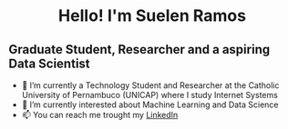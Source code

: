 <center><h1>Hello! I'm Suelen Ramos</h1></center>

<h2>Graduate Student, Researcher and a aspiring Data Scientist</h2> 


- 🌱 I’m currently a Technology Student and Researcher at the Catholic University of Pernambuco (UNICAP) where I study Internet Systems 
- 👀 I’m currently interested about Machine Learning and Data Science 
- 📫 You can reach me trought my <a href="https://www.linkedin.com/in/suelennramos/" target="_blank" rel="next" type ="external">LinkedIn</a>

<!---
SuelenRamos/SuelenRamos is a ✨ special ✨ repository because its `README.md` (this file) appears on your GitHub profile.
You can click the Preview link to take a look at your changes.
--->
